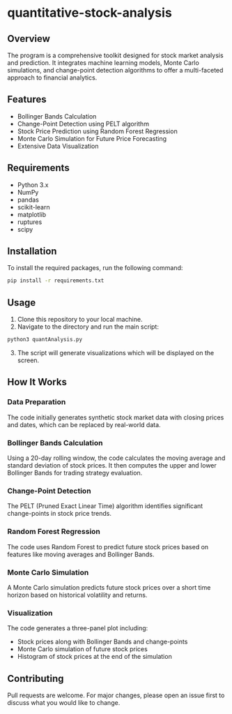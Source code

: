 # quantitative-stock-analysis

## Overview

The program is a comprehensive toolkit designed for stock market analysis and prediction. It integrates machine learning models, Monte Carlo simulations, and change-point detection algorithms to offer a multi-faceted approach to financial analytics.

## Features

- Bollinger Bands Calculation
- Change-Point Detection using PELT algorithm
- Stock Price Prediction using Random Forest Regression
- Monte Carlo Simulation for Future Price Forecasting
- Extensive Data Visualization

## Requirements

- Python 3.x
- NumPy
- pandas
- scikit-learn
- matplotlib
- ruptures
- scipy

## Installation

To install the required packages, run the following command:

```bash
pip install -r requirements.txt
```

## Usage

1. Clone this repository to your local machine.
2. Navigate to the directory and run the main script:

```bash
python3 quantAnalysis.py
```

3. The script will generate visualizations which will be displayed on the screen.

## How It Works

### Data Preparation

The code initially generates synthetic stock market data with closing prices and dates, which can be replaced by real-world data.

### Bollinger Bands Calculation

Using a 20-day rolling window, the code calculates the moving average and standard deviation of stock prices. It then computes the upper and lower Bollinger Bands for trading strategy evaluation.

### Change-Point Detection

The PELT (Pruned Exact Linear Time) algorithm identifies significant change-points in stock price trends.

### Random Forest Regression

The code uses Random Forest to predict future stock prices based on features like moving averages and Bollinger Bands.

### Monte Carlo Simulation

A Monte Carlo simulation predicts future stock prices over a short time horizon based on historical volatility and returns.

### Visualization

The code generates a three-panel plot including:

- Stock prices along with Bollinger Bands and change-points
- Monte Carlo simulation of future stock prices
- Histogram of stock prices at the end of the simulation

## Contributing

Pull requests are welcome. For major changes, please open an issue first to discuss what you would like to change.
